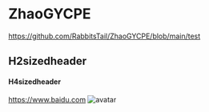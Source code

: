 # ZhaoGYCPE
https://github.com/RabbitsTail/ZhaoGYCPE/blob/main/test
## H2sizedheader
#### H4sizedheader
https://www.baidu.com
![avatar](../QQ图片20210429011241.jpg)
